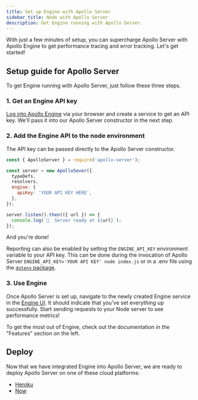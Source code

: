 ```yaml
---
title: Set up Engine with Apollo Server
sidebar_title: Node with Apollo Server
description: Get Engine running with Apollo Server.
---
```


With just a few minutes of setup, you can supercharge Apollo Server with Apollo Engine to get performance tracing and error tracking. Let's get started!

<h2 id="setup-guide">Setup guide for Apollo Server</h2>

To get Engine running with Apollo Server, just follow these three steps.

<h3 id="api-key" title="Get API key">1. Get an Engine API key</h3>

[Log into Apollo Engine](http://engine.apollographql.com/) via your browser and create a service to get an API key. We'll pass it into our Apollo Server constructor in the next step.

<h3 id="apollo-engine" title="Add Engine">2. Add the Engine API to the node environment</h3>

The API key can be passed directly to the Apollo Server constructor.

```js lines=6-8
const { ApolloServer } = require('apollo-server');

const server = new ApolloSever({
  typeDefs,
  resolvers,
  engine: {
    apiKey: 'YOUR API KEY HERE',
  },
});

server.listen().then(({ url }) => {
  console.log(`🚀  Server ready at ${url}`);
});
```

And you're done!

Reporting can also be enabled by setting the `ENGINE_API_KEY` environment variable to your API key. This can be done during the invocation of Apollo Server `ENGINE_API_KEY='YOUR API KEY' node index.js` or in a .env file using the [`dotenv` package](https://github.com/motdotla/dotenv#dotenv).

<h3 id="using-engine" title="Using Engine">3. Use Engine</h3>

Once Apollo Server is set up, navigate to the newly created Engine service in the [Engine UI](https://engine.apollographql.com). It should indicate that you've set everything up successfully. Start sending requests to your Node server to see performance metrics!

To get the most out of Engine, check out the documentation in the "Features" section on the left.

<h2 id="deploy" title="Deploy">Deploy</h2>

Now that we have integrated Engine into Apollo Server, we are ready to deploy Apollo Server on one of these cloud platforms:

- [Heroku](./deploy-heroku.html)
- [Now](./deploy-now.html)
